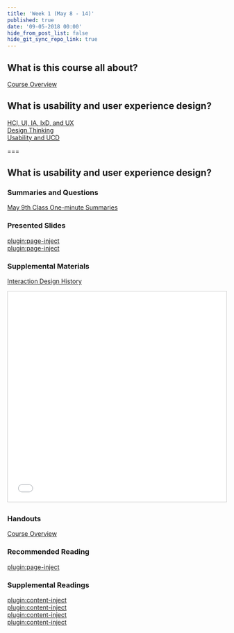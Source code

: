 ```yaml
---
title: 'Week 1 (May 8 - 14)'
published: true
date: '09-05-2018 00:00'
hide_from_post_list: false
hide_git_sync_repo_link: true
---
```


## What is this course all about?
[Course Overview](#)

## What is usability and user experience design?
[HCI, UI, IA, IxD, and UX](#)  
[Design Thinking](#)  
[Usability and UCD](#)  

===

## **What is usability and user experience design?**

### Summaries and Questions  
[May 9th Class One-minute Summaries](https://canvas.sfu.ca)

### Presented Slides  
[plugin:page-inject](/cmpt-363-192/all-slides/week-01-1)  
[plugin:page-inject](/cmpt-363-192/all-slides/week-01-2)  

### Supplemental Materials  
[Interaction Design History](http://www.slideshare.net/mrettig/interaction-design-history)  
<div class="embed-responsive embed-responsive-4by3"><iframe src="//www.slideshare.net/slideshow/embed_code/key/aTtcFNn7i55UVK" width="595" height="485" frameborder="0" marginwidth="0" marginheight="0" scrolling="no" style="border:1px solid #CCC; border-width:1px; margin-bottom:5px; max-width: 100%;" allowfullscreen> </iframe></div>

### Handouts
[Course Overview](https://canvas.sfu.ca)  

### Recommended Reading  
[plugin:page-inject](/cmpt-363-192/all-readings/week-01)

### Supplemental Readings  
[plugin:content-inject](/cmpt-363-192/ux-techniques-guide/what-does-a-holistic-user-experience-design-process-look-like/design-ethics)  
[plugin:content-inject](/cmpt-363-192/ux-techniques-guide/what-is-usability-and-user-experience-design/usability)  
[plugin:content-inject](/cmpt-363-192/ux-techniques-guide/what-does-a-holistic-user-experience-design-process-look-like/user-centered-design)  
[plugin:content-inject](/cmpt-363-192/ux-techniques-guide/what-is-usability-and-user-experience-design/user-experience-design)  
